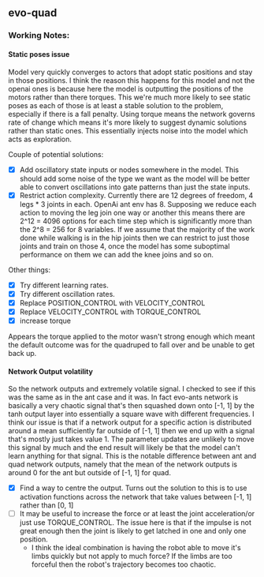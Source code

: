 ## evo-quad


### Working Notes:

#### Static poses issue

Model very quickly converges to actors that adopt static positions and stay in those positions. I think the reason this happens for this model and not the openai ones is because here the model is outputting the positions of the motors rather than there torques. This we're much more likely to see static poses as each of those is at least a stable solution to the problem, especially if there is a fall penalty. Using torque means the network governs rate of change which means it's more likely to suggest dynamic solutions rather than static ones. This essentially injects noise into the model which acts as exploration.

Couple of potential solutions:
  - [x] Add oscillatory state inputs or nodes somewhere in the model. This should add some noise of the type we want as the model will be better able to convert oscillations into gate patterns than just the state inputs.
  - [x] Restrict action complexity. Currently there are 12 degrees of freedom, 4 legs * 3 joints in each. OpenAi ant env has 8. Supposing we reduce each action to moving the leg join one way or another this means there are 2^12 = 4096 options for each time step which is significantly more than the 2^8 = 256 for 8 variables. If we assume that the majority of the work done while walking is in the hip joints then we can restrict to just those joints and train on those 4, once the model has some suboptimal performance on them we can add the knee joins and so on.

Other things:
  - [X] Try different learning rates.
  - [x] Try different oscillation rates.
  - [X] Replace POSITION_CONTROL with VELOCITY_CONTROL
  - [X] Replace VELOCITY_CONTROL with TORQUE_CONTROL
  - [X] increase torque

Appears the torque applied to the motor wasn't strong enough which meant the default outcome was for the quadruped to fall over and be unable to get back up.


#### Network Output volatility

So the network outputs and extremely volatile signal. I checked to see if this was the same as in the ant case and it was. In fact evo-ants network is basically a very chaotic signal that's then squashed down onto [-1, 1] by the tanh output layer into essentially a square wave with different frequencies. I think our issue is that if a network output for a specific action is distributed around a mean sufficiently far outside of [-1, 1] then we end up with a signal that's mostly just takes value 1. The parameter updates are unlikely to move this signal by much and the end result will likely be that the model can't learn anything for that signal. This is the notable difference between ant and quad network outputs, namely that the mean of the network outputs is around 0 for the ant but outside of [-1, 1] for quad.

- [x] Find a way to centre the output. Turns out the solution to this is to use activation functions across the network that take values between [-1, 1] rather than [0, 1]
- [ ] It may be useful to increase the force or at least the joint acceleration/or just use TORQUE_CONTROL. The issue here is that if the impulse is not great enough then the joint is likely to get latched in one and only one position.
    - I think the ideal combination is having the robot able to move it's limbs quickly but not apply to much force? If the limbs are too forceful then the robot's trajectory becomes too chaotic.
